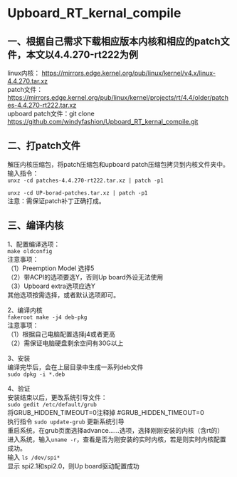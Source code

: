 # Upboard_RT_kernal_compile
## 一、根据自己需求下载相应版本内核和相应的patch文件，本文以4.4.270-rt222为例  
linux内核： https://mirrors.edge.kernel.org/pub/linux/kernel/v4.x/linux-4.4.270.tar.xz  
patch文件： https://mirrors.edge.kernel.org/pub/linux/kernel/projects/rt/4.4/older/patches-4.4.270-rt222.tar.xz  
upboard patch文件：git clone https://github.com/windyfashion/Upboard_RT_kernal_compile.git  

## 二、打patch文件  
解压内核压缩包，将patch压缩包和upboard patch压缩包拷贝到内核文件夹中。  
输入指令：  
`unxz -cd patches-4.4.270-rt222.tar.xz | patch -p1`  
  
`unxz -cd UP-borad-patches.tar.xz | patch -p1`  
注意：需保证patch补丁正确打成。  
  
## 三、编译内核  
1、配置编译选项：  
`make oldconfig`    
注意事项：  
（1）Preemption Model 选择5  
（2）带ACPI的选项要选Y，否则Up board外设无法使用  
（3）Upboard extra选项应选Y  
其他选项按需选择，或者默认选项即可。  
  
2、编译内核  
`fakeroot make -j4 deb-pkg`  
注意事项：  
（1）根据自己电脑配置选择j4或者更高  
（2）需保证电脑硬盘剩余空间有30G以上  
  
3、安装  
编译完毕后，会在上层目录中生成一系列deb文件  
`sudo dpkg -i *.deb`  
  
4、验证  
安装结束以后，更改系统引导文件：  
`sudo gedit /etc/default/grub`  
将GRUB_HIDDEN_TIMEOUT=0注释掉 #GRUB_HIDDEN_TIMEOUT=0  
执行指令 `sudo update-grub` 更新系统引导  
重启系统，在grub页面选择advance......选项，选择刚刚安装的内核（含rt的）  
进入系统，输入`uname -r`，查看是否为刚安装的实时内核，若是则实时内核配置成功。  
输入 `ls /dev/spi*`  
显示 spi2.1和spi2.0，则Up board驱动配置成功  
  
